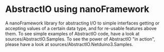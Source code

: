 # AbstractIO using nanoFramework
A nanoFramework library for abstracting I/O to simple interfaces getting or accepting values of a certain data type, and for re-usable features above them.
To see simple examples of AbstractIO code, have a look at sources/AbstractIO.Samples.
To see the power of AbstractIO "in action", please have a look at sources/AbstractIO.Netduino3.Samples.